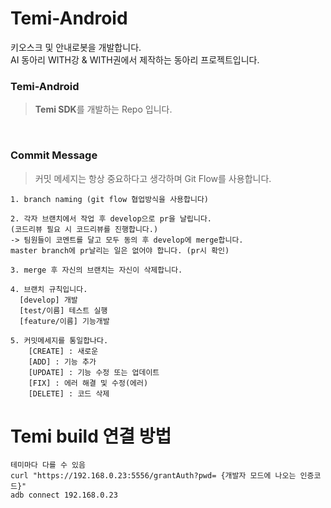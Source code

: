 # Temi-Android
키오스크 및 안내로봇을 개발합니다.<br>
AI 동아리 WITH강 & WITH권에서 제작하는 동아리 프로젝트입니다.

### Temi-Android
> **Temi SDK**를 개발하는 Repo 입니다.

<br>

### Commit Message
>커밋 메세지는 항상 중요하다고 생각하며 Git Flow를 사용합니다.

```
1. branch naming (git flow 협업방식을 사용합니다)  

2. 각자 브랜치에서 작업 후 develop으로 pr을 날립니다.   
(코드리뷰 필요 시 코드리뷰를 진행합니다.)
-> 팀원들이 코멘트를 달고 모두 동의 후 develop에 merge합니다.
master branch에 pr날리는 일은 없어야 합니다. (pr시 확인)

3. merge 후 자신의 브랜치는 자신이 삭제합니다.

4. 브랜치 규칙입니다.
  [develop] 개발
  [test/이름] 테스트 실행
  [feature/이름] 기능개발

5. 커밋메세지를 통일합나다.
    [CREATE] : 새로운 
    [ADD] : 기능 추가
    [UPDATE] : 기능 수정 또는 업데이트
    [FIX] : 에러 해결 및 수정(에러)
    [DELETE] : 코드 삭제
```

# Temi build 연결 방법
```
테미마다 다를 수 있음
curl "https://192.168.0.23:5556/grantAuth?pwd= {개발자 모드에 나오는 인증코드}"
adb connect 192.168.0.23
```
